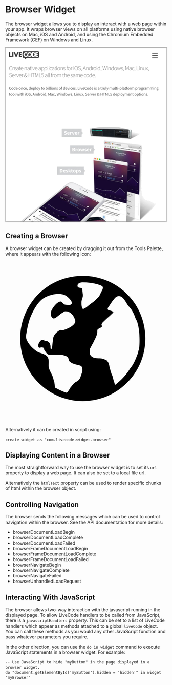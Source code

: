 # Browser Widget
The browser widget allows you to display an interact with a web page 
within your app. It wraps browser views on all platforms using native 
browser objects on Mac, iOS and Android, and using the Chromium Embedded Framework (CEF) on Windows and Linux.

![Browser widget](images/browser.png)

## Creating a Browser
A browser widget can be created by dragging it out from the Tools
Palette, where it appears with the following icon:

<svg viewBox="0 0 25 25" style="display:block;margin:auto" width="auto" height="50">
  <path d="M21.7,12c0,5.4-4.4,9.7-9.7,9.7S2.3,17.4,2.3,12S6.6,2.3,12,2.3S21.7,6.6,21.7,12z M11.9,16.6c0-0.2-0.1-0.3-0.3-0.4  C11,16,10.4,16,9.9,15.5c-0.1-0.2-0.1-0.4-0.2-0.6c-0.2-0.2-0.7-0.3-1-0.4c-0.4,0-0.8,0-1.3,0c-0.2,0-0.5,0-0.7,0  c-0.3-0.1-0.5-0.5-0.7-0.8C6,13.6,6,13.4,5.8,13.4c-0.2-0.1-0.4,0.1-0.6,0c-0.1-0.1-0.1-0.2-0.1-0.3c0-0.3,0.2-0.6,0.4-0.8  c0.3-0.2,0.6,0.1,0.9,0.1c0.1,0,0.1,0,0.2,0.1C6.9,12.6,7,13,7,13.3c0,0.1,0,0.2,0,0.2c0,0.1,0.1,0.1,0.2,0.1c0.1-0.5,0.1-1,0.2-1.5  c0-0.6,0.6-1.2,1.1-1.4c0.2-0.1,0.3,0.1,0.5,0c0.6-0.2,2.1-0.8,1.8-1.6C10.6,8.4,10,7.7,9.2,7.8C9,7.9,8.9,8,8.7,8.1  C8.4,8.3,7.8,8.9,7.5,8.9C7,8.8,7,8.1,7.1,7.8c0.1-0.4,1-1.7,1.6-1.5C8.8,6.4,9,6.6,9.1,6.7c0.2,0.1,0.5,0.1,0.8,0.1  c0.1,0,0.2,0,0.3-0.1c0.1-0.1,0.1-0.1,0.1-0.2c0-0.3-0.3-0.6-0.5-0.8C9.6,5.5,9.3,5.3,9,5.2C8,4.9,6.4,5.3,5.6,6  C4.8,6.7,4.2,7.9,3.8,8.9C3.6,9.5,3.4,10.3,3.3,11c-0.1,0.5-0.2,0.9,0.1,1.4C3.7,13,4.3,13.6,4.9,14c0.4,0.3,1.2,0.3,1.6,0.8  c0.3,0.4,0.2,0.9,0.2,1.4c0,0.6,0.4,1.1,0.6,1.6c0.1,0.3,0.2,0.7,0.3,1c0,0.1,0.1,0.7,0.1,0.8c0.6,0.3,1.1,0.6,1.8,0.8  c0.1,0,0.5-0.6,0.5-0.7c0.3-0.3,0.5-0.7,0.8-0.9c0.2-0.1,0.4-0.2,0.6-0.4c0.2-0.2,0.3-0.6,0.4-0.9C11.9,17.3,12,16.9,11.9,16.6z   M12.1,7.4c0.1,0,0.2-0.1,0.4-0.2c0.3-0.2,0.6-0.5,0.9-0.7c0.3-0.2,0.6-0.5,0.8-0.7c0.3-0.2,0.5-0.6,0.6-0.9  c0.1-0.2,0.4-0.6,0.3-0.9c-0.1-0.2-0.6-0.3-0.8-0.4c-0.8-0.2-1.5-0.3-2.3-0.3c-0.3,0-0.7,0.1-0.8,0.4c-0.1,0.5,0.3,0.4,0.7,0.5  c0,0,0.1,0.8,0.1,0.9c0.1,0.5-0.2,0.8-0.2,1.3c0,0.3,0,0.8,0.2,1C12,7.4,12.1,7.4,12.1,7.4z M20.5,14.4c0.1-0.2,0.1-0.5,0.2-0.7  c0.1-0.5,0.1-1,0.1-1.5c0-1-0.1-2-0.4-2.9C20.2,9,20.1,8.7,20,8.4c-0.2-0.5-0.5-1-0.9-1.4c-0.4-0.5-0.9-1.9-1.8-1.5  c-0.3,0.1-0.5,0.5-0.7,0.7c-0.2,0.3-0.4,0.6-0.6,0.9c-0.1,0.1-0.2,0.3-0.1,0.4c0,0.1,0.1,0.1,0.2,0.1c0.2,0.1,0.3,0.1,0.5,0.2  c0.1,0,0.2,0.1,0.1,0.2c0,0,0,0.1-0.1,0.1c-0.5,0.5-1,0.9-1.5,1.4c-0.1,0.1-0.2,0.3-0.2,0.4c0,0.1,0.1,0.1,0.1,0.2  c0,0.1-0.1,0.1-0.2,0.2c-0.2,0.1-0.4,0.2-0.5,0.3c-0.1,0.2,0,0.5-0.1,0.7c-0.1,0.5-0.4,0.9-0.6,1.4c-0.2,0.3-0.3,0.6-0.5,0.9  c0,0.4-0.1,0.7,0.1,1c0.5,0.7,1.4,0.3,2.1,0.6c0.2,0.1,0.4,0.1,0.5,0.3c0.3,0.3,0.3,0.8,0.4,1.1c0.1,0.4,0.2,0.8,0.4,1.2  c0.1,0.5,0.3,1,0.4,1.4c0.9-0.7,1.7-1.5,2.3-2.5C19.9,16,20.2,15.2,20.5,14.4z" />
</svg>


Alternatively it can be created in script using:

	create widget as "com.livecode.widget.browser"

## Displaying Content in a Browser

The most straightforward way to use the browser widget is to set its 
`url` property to display a web page. It can also be set to a local file 
url.

Alternatively the `htmlText` property can be used to render specific 
chunks of html within the browser object. 

## Controlling Navigation
The browser sends the following messages which can be used to control navigation within the browser. See the API documentation for more details:

* browserDocumentLoadBegin
* browserDocumentLoadComplete
* browserDocumentLoadFailed
* browserFrameDocumentLoadBegin
* browserFrameDocumentLoadComplete
* browserFrameDocumentLoadFailed
* browserNavigateBegin
* browserNavigateComplete
* browserNavigateFailed
* browserUnhandledLoadRequest

## Interacting With JavaScript
The browser allows two-way interaction with the javascript running in 
the displayed page. To allow LiveCode handlers to be called from 
JavaScript, there is a `javascriptHandlers` property. This can be set to
a list of LiveCode handlers which appear as methods attached to a global 
`liveCode` object. You can call these methods as you would any other 
JavaScript function and pass whatever parameters you require.

In the other direction, you can use the `do in widget` command to 
execute JavaScript statements in a browser widget. For example:

	-- Use JavaScript to hide "myButton" in the page displayed in a browser widget.
	do "document.getElementById('myButton').hidden = 'hidden'" in widget "myBrowser"